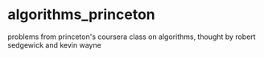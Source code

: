 # algorithms_princeton
problems from princeton's coursera class on algorithms, thought by robert sedgewick and kevin wayne
